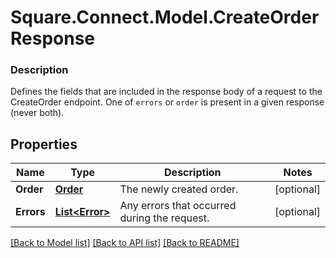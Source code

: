 # Square.Connect.Model.CreateOrderResponse

### Description

Defines the fields that are included in the response body of a request to the CreateOrder endpoint.  One of `errors` or `order` is present in a given response (never both).

## Properties

Name | Type | Description | Notes
------------ | ------------- | ------------- | -------------
**Order** | [**Order**](Order.md) | The newly created order. | [optional] 
**Errors** | [**List&lt;Error&gt;**](Error.md) | Any errors that occurred during the request. | [optional] 



[[Back to Model list]](../README.md#documentation-for-models) [[Back to API list]](../README.md#documentation-for-api-endpoints) [[Back to README]](../README.md)

